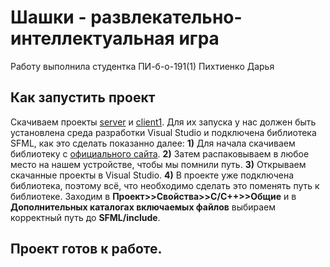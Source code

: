# Шашки - развлекательно-интеллектуальная игра

Работу выполнила студентка ПИ-б-о-191(1) Пихтиенко Дарья

## Как запустить проект

Скачиваем проекты [server](https://github.com/DaraPiht/Checkers/tree/master/Server) и [client1](https://github.com/DaraPiht/Checkers/tree/master/client1). Для их запуска у нас должен быть установлена среда разработки Visual Studio и подключена библиотека SFML, как это сделать показанно далее:
**1)** Для начала скачиваем библиотеку с [официального сайта](https://www.sfml-dev.org/download/sfml/2.5.1/).
**2)** Затем распаковываем в любое место на нашем устройстве, чтобы мы помнили путь.
**3)** Открываем скачанные проекты в Visual Studio.
**4)** В проекте уже подключена библиотека, поэтому всё, что необходимо сделать это поменять путь к библиотеке. Заходим в **Проект>>Свойства>>С/С++>>Общие** и в **Дополнительных каталогах включаемых файлов** выбираем корректный путь до **SFML/include**.
## Проект готов к работе.  
    

